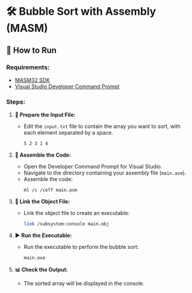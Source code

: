 # 🛠️ Bubble Sort with Assembly (MASM)

## 🚀 How to Run

### Requirements:

- [MASM32 SDK](https://www.masm32.com/)
- [Visual Studio Developer Command Prompt](https://docs.microsoft.com/en-us/dotnet/framework/tools/developer-command-prompt-for-vs)

### Steps:

1. **📄 Prepare the Input File:**

   - Edit the `input.txt` file to contain the array you want to sort, with each element separated by a space.
     ```txt
     5 2 3 1 4
     ```

2. **🔧 Assemble the Code:**

   - Open the Developer Command Prompt for Visual Studio.
   - Navigate to the directory containing your assembly file (`main.asm`).
   - Assemble the code:
     ```sh
     ml /c /coff main.asm
     ```

3. **🔗 Link the Object File:**

   - Link the object file to create an executable:
     ```sh
     link /subsystem:console main.obj
     ```

4. **▶️ Run the Executable:**

   - Run the executable to perform the bubble sort:
     ```sh
     main.exe
     ```

5. **📊 Check the Output:**
   - The sorted array will be displayed in the console.
